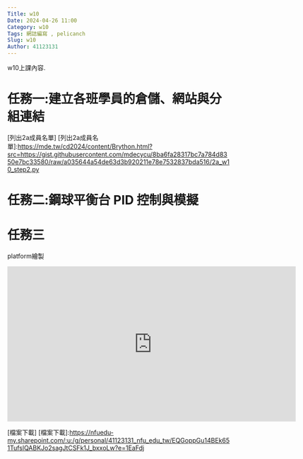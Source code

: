 ```yaml
---
Title: w10
Date: 2024-04-26 11:00
Category: w10
Tags: 網誌編寫 , pelicanch
Slug: w10
Author: 41123131
---
```


w10上課內容.

# 任務一:建立各班學員的倉儲、網站與分組連結
[列出2a成員名單]
[列出2a成員名單]:https://mde.tw/cd2024/content/Brython.html?src=https://gist.githubusercontent.com/mdecycu/8ba6fa28317bc7a784d8350e7bc33580/raw/a035644a54de63d3b920211e78e7532837bda516/2a_w10_step2.py

# 任務二:鋼球平衡台 PID 控制與模擬

# 任務三
platform繪製

<iframe width="653" height="351" src="https://www.youtube.com/embed/yvoLvFX4Kus" title="platform繪製" frameborder="0" allow="accelerometer; autoplay; clipboard-write; encrypted-media; gyroscope; picture-in-picture; web-share" referrerpolicy="strict-origin-when-cross-origin" allowfullscreen></iframe>

[檔案下載]
[檔案下載]:https://nfuedu-my.sharepoint.com/:u:/g/personal/41123131_nfu_edu_tw/EQGoppGu14BEk651TufslQABKJo2sagJtCSFk1J_bxxoLw?e=1EaFdj




<!-- PELICAN_END_SUMMARY -->




